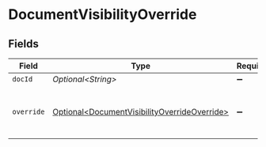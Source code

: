 # DocumentVisibilityOverride


## Fields

| Field                                                                                                          | Type                                                                                                           | Required                                                                                                       | Description                                                                                                    |
| -------------------------------------------------------------------------------------------------------------- | -------------------------------------------------------------------------------------------------------------- | -------------------------------------------------------------------------------------------------------------- | -------------------------------------------------------------------------------------------------------------- |
| `docId`                                                                                                        | *Optional\<String>*                                                                                            | :heavy_minus_sign:                                                                                             | N/A                                                                                                            |
| `override`                                                                                                     | [Optional\<DocumentVisibilityOverrideOverride>](../../models/components/DocumentVisibilityOverrideOverride.md) | :heavy_minus_sign:                                                                                             | The visibility-override state of the document.                                                                 |